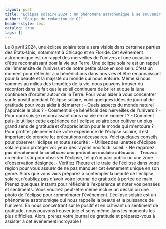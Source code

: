 ```yaml
---
layout: post
title: "Éclipse solaire 2024 : Un phénomène astronomique à se souvenir et pour lequel être reconnaissant"
author: "Équipe de rédaction de GJ"
header-style: text
catalog: true
tags: []
---
```


Le 8 avril 2024, une éclipse solaire totale sera visible dans certaines parties des États-Unis, notamment à Chicago et en Floride. Cet événement astronomique est un rappel des merveilles de l'univers et une occasion d'être reconnaissant pour la vie sur Terre. Une éclipse solaire est un rappel de l'immensité de l'univers et de notre petite place en son sein. C'est un moment pour réfléchir aux bénédictions dans nos vies et être reconnaissant pour la beauté et la majesté du monde qui nous entoure. Même si nous sommes au milieu des tempêtes de la vie, nous pouvons trouver du réconfort dans le fait que le soleil continuera de briller et que la lune continuera d'orbiter autour de la Terre. Pour vous aider à vous concentrer sur le positif pendant l'éclipse solaire, voici quelques idées de journal de gratitude pour vous aider à démarrer : - Quels aspects du monde naturel j'apprécie le plus ? - Comment ai-je bénéficié des merveilles de l'univers ? - Pour quoi suis-je reconnaissant dans ma vie en ce moment ? - Comment puis-je utiliser cette expérience de l'éclipse solaire pour cultiver un plus grand sens de gratitude et d'appréciation pour le monde qui m'entoure ? Pour profiter pleinement de votre expérience de l'éclipse solaire, il est important de prendre les précautions nécessaires. Voici quelques conseils pour observer l'éclipse en toute sécurité : - Utilisez des lunettes d'éclipse solaire pour protéger vos yeux des rayons nocifs du soleil. - Ne regardez pas directement le soleil sans une protection oculaire adéquate. - Trouvez un endroit sûr pour observer l'éclipse, tel qu'un parc public ou une zone d'observation désignée. - Vérifiez l'heure et le trajet de l'éclipse dans votre région pour vous assurer de ne pas manquer cet événement unique en son genre. Alors que vous vous préparez à contempler la beauté de l'éclipse solaire, n'oubliez pas d'avoir votre journal de gratitude à portée de main. Prenez quelques instants pour réfléchir à l'expérience et noter vos pensées et sentiments. Vous voudrez peut-être même inclure un dessin ou une photo de l'éclipse pour commémorer l'événement. L'éclipse solaire est un phénomène astronomique qui nous rappelle la beauté et la puissance de l'univers. En nous concentrant sur le positif et en cultivant un sentiment de gratitude, nous pouvons trouver joie et sens même dans les moments les plus difficiles. Alors, prenez votre journal de gratitude et préparez-vous à assister à cet événement incroyable !